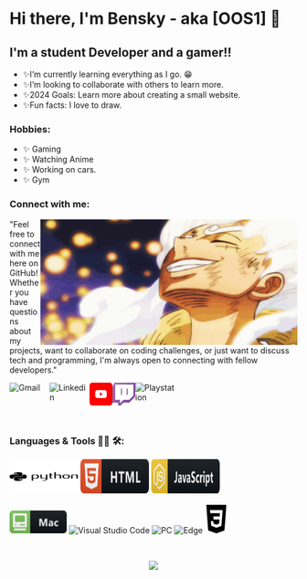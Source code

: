 # Hi there, I'm Bensky - aka [OOS1] 👋 

## I'm a student Developer and a gamer!!

- ✨I’m currently learning everything as I go. 😁
- ✨I’m looking to collaborate with others to learn more.
- ✨2024 Goals: Learn more about creating a small website.
- ✨Fun facts: I love to draw.

### Hobbies:
- ✨ Gaming
- ✨ Watching Anime
- ✨ Working on cars.
- ✨ Gym

### Connect with me:

<img height="220" width="450" align="right" alt="gif" src="https://github.com/OOS1/OOS1/blob/main/gif/luffy-gear-5-one-piece.gif">

"Feel free to connect with me here on GitHub! Whether you have questions about my projects, want to collaborate on coding challenges, or just want to discuss tech and programming, I'm always open to connecting with fellow developers."

<a href="mailto:benskysain@gmail.com">
  <img align="left" alt="Gmail" width="70" height="50" src="https://github.com/Xx-Ashutosh-xX/Xx-Ashutosh-xX/blob/master/assets/icons/gmail.png" />
</a>
<a href="https://www.linkedin.com/in/bensky-sainvilus/">
  <img align="left" alt="Linkedin" width="70" height="50" src="https://github.com/Xx-Ashutosh-xX/Xx-Ashutosh-xX/blob/master/assets/icons/linkedin.png" />
</a>
<a href="https://www.youtube.com/@skybennation">
  <img align="left" alt="Youtube" width="40" height="40" src="https://github.com/OOS1/OOS1/blob/main/logos/youtube-logo-transparent.png" />
</a>
<a href="https://www.twitch.tv/skybenn">
  <img align="left" alt="Twitch" width="40" height="40" src="https://github.com/OOS1/OOS1/blob/main/logos/2993756_twitch_social%20media_icon.png" />
</a>
<a href="https://card.psnprofiles.com/1/skyben12.png">
  <img src="https://github.com/Xx-Ashutosh-xX/Xx-Ashutosh-xX/blob/master/assets/icons/playstation@3x.png" alt="Playstation" width="70" height="50" align="left">
</a>

<br>
<br>
</br>
</br>

### Languages & Tools 👨‍💻 🛠:

<p align="left">
  <!-- For more icons please follow  https://github.com/MikeCodesDotNET/ColoredBadges -->
  <img src="https://github.com/Xx-Ashutosh-xX/Xx-Ashutosh-xX/blob/master/assets/icons/python.png" alt="Python" width="120" height="60">
  <img src="https://github.com/MikeCodesDotNET/ColoredBadges/blob/master/png/dev/languages/html%402x.png" alt="HTML" width="120" height="60">
  <img src="https://github.com/MikeCodesDotNET/ColoredBadges/blob/master/png/dev/languages/js%402x.png" alt="JavaScript" width="120" height="60">
  <br>
  </br>
  <img src="https://github.com/MikeCodesDotNET/ColoredBadges/blob/master/png/devices/mac.png" alt="Mac" width="100" height="40">
  <img src="https://github.com/Xx-Ashutosh-xX/Xx-Ashutosh-xX/blob/master/assets/icons/visualstudio_code.png" alt="Visual Studio Code" width="240" height="50">
  <img src="https://github.com/Xx-Ashutosh-xX/Xx-Ashutosh-xX/blob/master/assets/icons/pc.png" alt="PC" width="100" height="50">
  <img src="https://github.com/Xx-Ashutosh-xX/Xx-Ashutosh-xX/blob/master/assets/icons/edge.png" alt="Edge" width="100" height="50">
  <img src="logos/css3.svg" alt="CSS3" width="40" height="50">
</p>

</br>

<p align="center" >  
  <a href="https://github.com/anuraghazra/github-readme-stats"> 
    <img  src="https://github-readme-stats.vercel.app/api?username=OOS1&&show_icons=true&theme=radical"/>
  </a>
</p>

